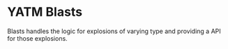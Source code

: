 # YATM Blasts

Blasts handles the logic for explosions of varying type and providing a API for those explosions.
